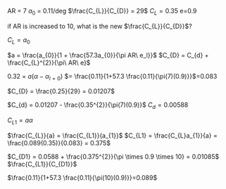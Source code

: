 
AR = 7
$a_{0}$ = 0.11/deg
$\frac{C_{L}}{C_{D}} = 29$
$C_{L} = 0.35$
e=0.9

if AR is increased to 10, what is the new $\frac{C_{L}}{C_{D}}$?

$C_{L} = a_{0}$

$a = \frac{a_{0}}{1 + \frac{57.3a_{0}}{\pi AR\ e_l}}$
$C_{D} = C_{d} + \frac{C_{L}^{2}}{\pi\ AR\ e}$

0.32 = $a(\alpha - \alpha_{l=0})$
$= \frac{0.11}{1+57.3 \frac{0.11}{\pi(7)(0.9)}}$=0.083

$C_{D} = \frac{0.25}{29} = 0.01207$

$C_{d} = 0.01207 - \frac{0.35^{2}}{\pi(7)(0.9)}$
$C_{d} = 0.00588$

$C_{L1} = a \alpha$

$\frac{C_{L}}{a} = \frac{C_{L1}}{a_{1}}$
$C_{L1} = \frac{C_{L}a_{1}}{a} = \frac{0.089(0.35)}{0.083} = 0.375$

$C_{D1} = 0.0588 + \frac{0.375^{2}}{\pi \times 0.9 \times 10} = 0.01085$
$\frac{C_{L1}}{C_{D1}}$ 


$\frac{0.11}{1+57.3 \frac{0.11}{\pi(10)(0.9)}}=0.089$
